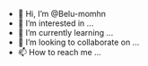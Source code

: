 - 👋 Hi, I’m @Belu-momhn
- 👀 I’m interested in ...
- 🌱 I’m currently learning ...
- 💞️ I’m looking to collaborate on ...
- 📫 How to reach me ...

<!---
Belu-momhn/Belu-momhn is a ✨ special ✨ repository because its `README.md` (this file) appears on your GitHub profile.
You can click the Preview link to take a look at your changes.
--->
